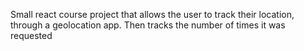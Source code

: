 Small react course project that allows the user to track their location, through a geolocation app. 
Then tracks the number of times it was requested
